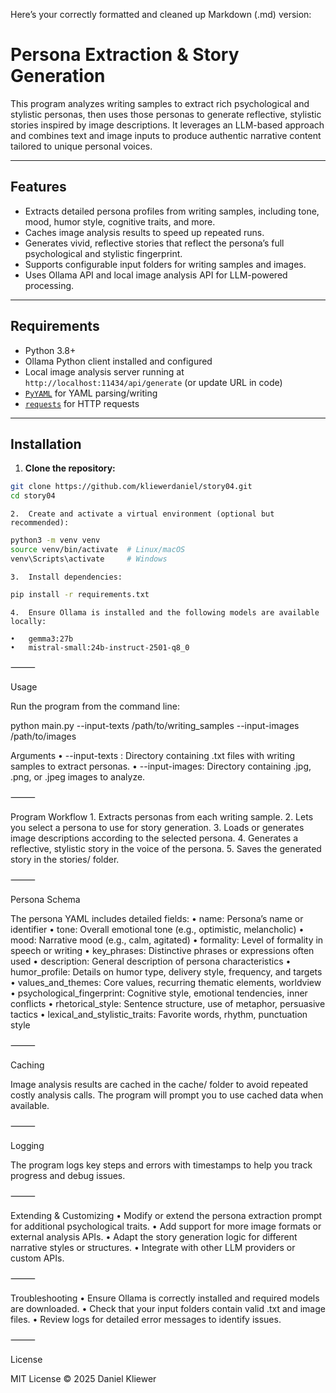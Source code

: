 Here’s your correctly formatted and cleaned up Markdown (.md) version:

# Persona Extraction & Story Generation

This program analyzes writing samples to extract rich psychological and stylistic personas, then uses those personas to generate reflective, stylistic stories inspired by image descriptions. It leverages an LLM-based approach and combines text and image inputs to produce authentic narrative content tailored to unique personal voices.

---

## Features

- Extracts detailed persona profiles from writing samples, including tone, mood, humor style, cognitive traits, and more.
- Caches image analysis results to speed up repeated runs.
- Generates vivid, reflective stories that reflect the persona’s full psychological and stylistic fingerprint.
- Supports configurable input folders for writing samples and images.
- Uses Ollama API and local image analysis API for LLM-powered processing.

---

## Requirements

- Python 3.8+
- Ollama Python client installed and configured
- Local image analysis server running at `http://localhost:11434/api/generate` (or update URL in code)
- [`PyYAML`](https://pypi.org/project/PyYAML/) for YAML parsing/writing
- [`requests`](https://pypi.org/project/requests/) for HTTP requests

---

## Installation

1. **Clone the repository:**

```bash
git clone https://github.com/kliewerdaniel/story04.git
cd story04
```
	2.	Create and activate a virtual environment (optional but recommended):
```bash
python3 -m venv venv
source venv/bin/activate  # Linux/macOS
venv\Scripts\activate     # Windows
```
	3.	Install dependencies:
```bash
pip install -r requirements.txt
```
	4.	Ensure Ollama is installed and the following models are available locally:

	•	gemma3:27b
	•	mistral-small:24b-instruct-2501-q8_0

⸻

Usage

Run the program from the command line:

python main.py --input-texts /path/to/writing_samples --input-images /path/to/images

Arguments
	•	--input-texts : Directory containing .txt files with writing samples to extract personas.
	•	--input-images: Directory containing .jpg, .png, or .jpeg images to analyze.

⸻

Program Workflow
	1.	Extracts personas from each writing sample.
	2.	Lets you select a persona to use for story generation.
	3.	Loads or generates image descriptions according to the selected persona.
	4.	Generates a reflective, stylistic story in the voice of the persona.
	5.	Saves the generated story in the stories/ folder.

⸻

Persona Schema

The persona YAML includes detailed fields:
	•	name: Persona’s name or identifier
	•	tone: Overall emotional tone (e.g., optimistic, melancholic)
	•	mood: Narrative mood (e.g., calm, agitated)
	•	formality: Level of formality in speech or writing
	•	key_phrases: Distinctive phrases or expressions often used
	•	description: General description of persona characteristics
	•	humor_profile: Details on humor type, delivery style, frequency, and targets
	•	values_and_themes: Core values, recurring thematic elements, worldview
	•	psychological_fingerprint: Cognitive style, emotional tendencies, inner conflicts
	•	rhetorical_style: Sentence structure, use of metaphor, persuasive tactics
	•	lexical_and_stylistic_traits: Favorite words, rhythm, punctuation style

⸻

Caching

Image analysis results are cached in the cache/ folder to avoid repeated costly analysis calls. The program will prompt you to use cached data when available.

⸻

Logging

The program logs key steps and errors with timestamps to help you track progress and debug issues.

⸻

Extending & Customizing
	•	Modify or extend the persona extraction prompt for additional psychological traits.
	•	Add support for more image formats or external analysis APIs.
	•	Adapt the story generation logic for different narrative styles or structures.
	•	Integrate with other LLM providers or custom APIs.

⸻

Troubleshooting
	•	Ensure Ollama is correctly installed and required models are downloaded.
	•	Check that your input folders contain valid .txt and image files.
	•	Review logs for detailed error messages to identify issues.

⸻

License

MIT License © 2025 Daniel Kliewer
